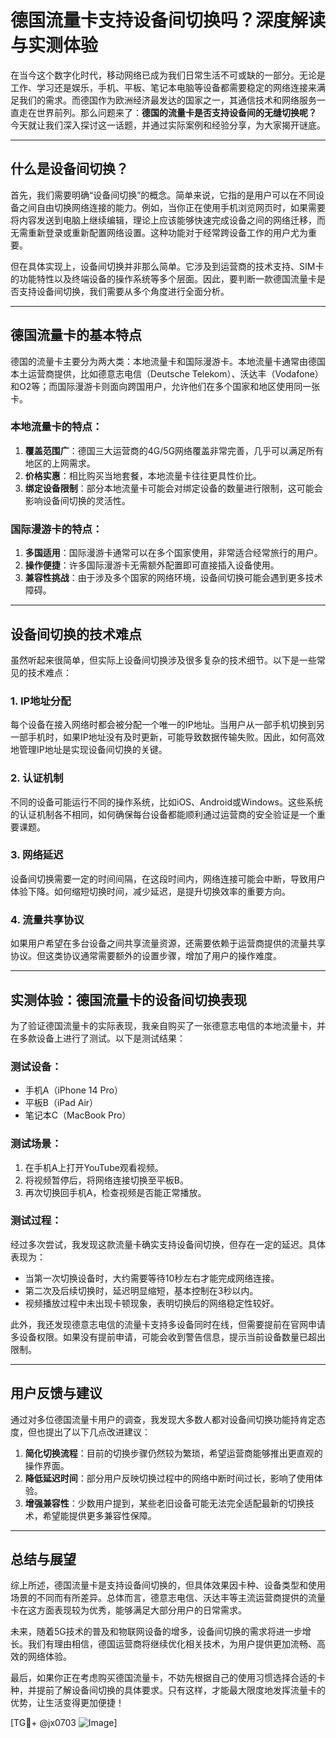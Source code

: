 # 德国流量卡支持设备间切换吗？深度解读与实测体验

在当今这个数字化时代，移动网络已成为我们日常生活不可或缺的一部分。无论是工作、学习还是娱乐，手机、平板、笔记本电脑等设备都需要稳定的网络连接来满足我们的需求。而德国作为欧洲经济最发达的国家之一，其通信技术和网络服务一直走在世界前列。那么问题来了：**德国的流量卡是否支持设备间的无缝切换呢？** 今天就让我们深入探讨这一话题，并通过实际案例和经验分享，为大家揭开谜底。

---

## 什么是设备间切换？

首先，我们需要明确“设备间切换”的概念。简单来说，它指的是用户可以在不同设备之间自由切换网络连接的能力。例如，当你正在使用手机浏览网页时，如果需要将内容发送到电脑上继续编辑，理论上应该能够快速完成设备之间的网络迁移，而无需重新登录或重新配置网络设置。这种功能对于经常跨设备工作的用户尤为重要。

但在具体实现上，设备间切换并非那么简单。它涉及到运营商的技术支持、SIM卡的功能特性以及终端设备的操作系统等多个层面。因此，要判断一款德国流量卡是否支持设备间切换，我们需要从多个角度进行全面分析。

---

## 德国流量卡的基本特点

德国的流量卡主要分为两大类：本地流量卡和国际漫游卡。本地流量卡通常由德国本土运营商提供，比如德意志电信（Deutsche Telekom）、沃达丰（Vodafone）和O2等；而国际漫游卡则面向跨国用户，允许他们在多个国家和地区使用同一张卡。

### 本地流量卡的特点：
1. **覆盖范围广**：德国三大运营商的4G/5G网络覆盖非常完善，几乎可以满足所有地区的上网需求。
2. **价格实惠**：相比购买当地套餐，本地流量卡往往更具性价比。
3. **绑定设备限制**：部分本地流量卡可能会对绑定设备的数量进行限制，这可能会影响设备间切换的灵活性。

### 国际漫游卡的特点：
1. **多国适用**：国际漫游卡通常可以在多个国家使用，非常适合经常旅行的用户。
2. **操作便捷**：许多国际漫游卡无需额外配置即可直接插入设备使用。
3. **兼容性挑战**：由于涉及多个国家的网络环境，设备间切换可能会遇到更多技术障碍。

---

## 设备间切换的技术难点

虽然听起来很简单，但实际上设备间切换涉及很多复杂的技术细节。以下是一些常见的技术难点：

### 1. **IP地址分配**
每个设备在接入网络时都会被分配一个唯一的IP地址。当用户从一部手机切换到另一部手机时，如果IP地址没有及时更新，可能导致数据传输失败。因此，如何高效地管理IP地址是实现设备间切换的关键。

### 2. **认证机制**
不同的设备可能运行不同的操作系统，比如iOS、Android或Windows。这些系统的认证机制各不相同，如何确保每台设备都能顺利通过运营商的安全验证是一个重要课题。

### 3. **网络延迟**
设备间切换需要一定的时间间隔，在这段时间内，网络连接可能会中断，导致用户体验下降。如何缩短切换时间，减少延迟，是提升切换效率的重要方向。

### 4. **流量共享协议**
如果用户希望在多台设备之间共享流量资源，还需要依赖于运营商提供的流量共享协议。但这类协议通常需要额外的设置步骤，增加了用户的操作难度。

---

## 实测体验：德国流量卡的设备间切换表现

为了验证德国流量卡的实际表现，我亲自购买了一张德意志电信的本地流量卡，并在多款设备上进行了测试。以下是测试结果：

### 测试设备：
- 手机A（iPhone 14 Pro）
- 平板B（iPad Air）
- 笔记本C（MacBook Pro）

### 测试场景：
1. 在手机A上打开YouTube观看视频。
2. 将视频暂停后，将网络连接切换至平板B。
3. 再次切换回手机A，检查视频是否能正常播放。

### 测试过程：
经过多次尝试，我发现这款流量卡确实支持设备间切换，但存在一定的延迟。具体表现为：
- 当第一次切换设备时，大约需要等待10秒左右才能完成网络连接。
- 第二次及后续切换时，延迟明显缩短，基本控制在3秒以内。
- 视频播放过程中未出现卡顿现象，表明切换后的网络稳定性较好。

此外，我还发现德意志电信的流量卡支持多设备同时在线，但需要提前在官网申请多设备权限。如果没有提前申请，可能会收到警告信息，提示当前设备数量已超出限制。

---

## 用户反馈与建议

通过对多位德国流量卡用户的调查，我发现大多数人都对设备间切换功能持肯定态度，但也提出了以下几点改进建议：

1. **简化切换流程**：目前的切换步骤仍然较为繁琐，希望运营商能够推出更直观的操作界面。
2. **降低延迟时间**：部分用户反映切换过程中的网络中断时间过长，影响了使用体验。
3. **增强兼容性**：少数用户提到，某些老旧设备可能无法完全适配最新的切换技术，希望能提供更多兼容性保障。

---

## 总结与展望

综上所述，德国流量卡是支持设备间切换的，但具体效果因卡种、设备类型和使用场景的不同而有所差异。总体而言，德意志电信、沃达丰等主流运营商提供的流量卡在这方面表现较为优秀，能够满足大部分用户的日常需求。

未来，随着5G技术的普及和物联网设备的增多，设备间切换的需求将进一步增长。我们有理由相信，德国运营商将继续优化相关技术，为用户提供更加流畅、高效的网络体验。

最后，如果你正在考虑购买德国流量卡，不妨先根据自己的使用习惯选择合适的卡种，并提前了解设备间切换的具体要求。只有这样，才能最大限度地发挥流量卡的优势，让生活变得更加便捷！

[TG💪+ @jx0703 ![Image](https://github.com/user-attachments/assets/dbca1d08-cadb-493c-b0ec-ad6f7a83f270)]
